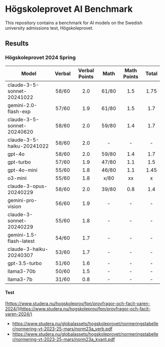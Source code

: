 # Högskoleprovet AI Benchmark

This repository contains a benchmark for AI models on the Swedish university admissions test, Högskoleprovet.

## Results

### Högskoleprovet 2024 Spring

| Model                      | Verbal | Verbal Points | Math  | Math Points | Total |
| -------------------------- | :----: | :-----------: | :---: | :---------: | :---: |
| claude-3-5-sonnet-20241022 | 58/60  |      2.0      | 61/80 |     1.5     | 1.75  |
| gemini-2.0-flash-exp       | 57/60  |      1.9      | 61/80 |     1.5     |  1.7  |
| claude-3-5-sonnet-20240620 | 58/60  |      2.0      | 59/80 |     1.4     |  1.7  |
| claude-3-5-haiku-20241022  | 58/60  |      2.0      |   -   |      -      |   -   |
| gpt-4o                     | 58/60  |      2.0      | 59/80 |     1.4     |  1.7  |
| gpt-turbo                  | 57/60  |      1.9      | 47/80 |     1.1     |  1.5  |
| gpt-4o-mini                | 55/60  |      1.8      | 46/80 |     1.1     | 1.45  |
| o3-mini                    | 55/60  |      1.8      | x/80  |     xx      |   x   |
| claude-3-opus-20240229     | 58/60  |      2.0      | 39/80 |     0.8     |  1.4  |
| gemini-pro-vision          | 56/60  |      1.9      |   -   |      -      |   -   |
| claude-3-sonnet-20240229   | 55/60  |      1.8      |   -   |      -      |   -   |
| gemini-1.5-flash-latest    | 54/60  |      1.7      |   -   |      -      |   -   |
| claude-3-haiku-20240307    | 53/60  |      1.7      |   -   |      -      |   -   |
| gpt-3.5-turbo              | 51/60  |      1.6      |   -   |      -      |   -   |
| llama3-70b                 | 50/60  |      1.5      |   -   |      -      |   -   |
| llama3-7b                  | 31/60  |      0.8      |   -   |      -      |   -   |

#### Test

[https://www.studera.nu/hogskoleprov/fpn/provfragor-och-facit-varen-2024/](https://www.studera.nu/hogskoleprov/fpn/provfragor-och-facit-varen-2024/)

- https://www.studera.nu/globalassets/hogskoleprovet/normeringstabeller/normering-vt-2023-25-mars/norm23a_verb.pdf
- https://www.studera.nu/globalassets/hogskoleprovet/normeringstabeller/normering-vt-2023-25-mars/norm23a_kvant.pdf
